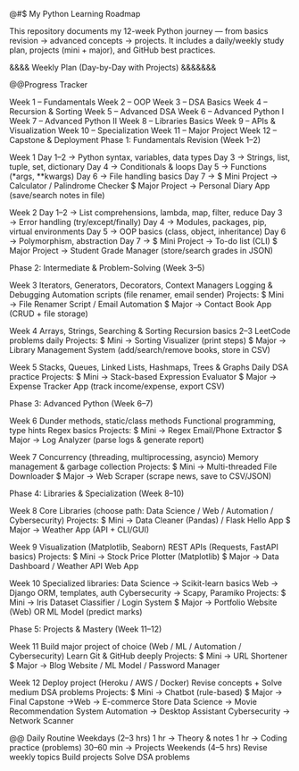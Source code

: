 @#$ My Python Learning Roadmap

This repository documents my 12-week Python journey — from basics revision → advanced concepts → projects.
It includes a daily/weekly study plan, projects (mini + major), and GitHub best practices. 

&&&& Weekly Plan (Day-by-Day with Projects) &&&&&&&

@@Progress Tracker

 Week 1 – Fundamentals
 Week 2 – OOP
 Week 3 – DSA Basics
 Week 4 – Recursion & Sorting
 Week 5 – Advanced DSA
 Week 6 – Advanced Python I
 Week 7 – Advanced Python II
 Week 8 – Libraries Basics
 Week 9 – APIs & Visualization
 Week 10 – Specialization
 Week 11 – Major Project
 Week 12 – Capstone & Deployment
Phase 1: Fundamentals Revision (Week 1–2)

Week 1
Day 1–2 → Python syntax, variables, data types
Day 3 → Strings, list, tuple, set, dictionary
Day 4 → Conditionals & loops
Day 5 → Functions (*args, **kwargs)
Day 6 → File handling basics
Day 7 →
$ Mini Project → Calculator / Palindrome Checker
$ Major Project → Personal Diary App (save/search notes in file)

Week 2
Day 1–2 → List comprehensions, lambda, map, filter, reduce
Day 3 → Error handling (try/except/finally)
Day 4 → Modules, packages, pip, virtual environments
Day 5 → OOP basics (class, object, inheritance)
Day 6 → Polymorphism, abstraction
Day 7 →
$ Mini Project → To-do list (CLI)
$ Major Project → Student Grade Manager (store/search grades in JSON)


Phase 2: Intermediate & Problem-Solving (Week 3–5)

Week 3
Iterators, Generators, Decorators, Context Managers
Logging & Debugging
Automation scripts (file renamer, email sender)
Projects:
$ Mini → File Renamer Script / Email Automation
$ Major → Contact Book App (CRUD + file storage)

Week 4
Arrays, Strings, Searching & Sorting
Recursion basics
2–3 LeetCode problems daily
Projects:
$ Mini → Sorting Visualizer (print steps)
$ Major → Library Management System (add/search/remove books, store in CSV)

Week 5
Stacks, Queues, Linked Lists, Hashmaps, Trees & Graphs
Daily DSA practice
Projects:
$ Mini → Stack-based Expression Evaluator
$ Major → Expense Tracker App (track income/expense, export CSV)


Phase 3: Advanced Python (Week 6–7)

Week 6
Dunder methods, static/class methods
Functional programming, type hints
Regex basics
Projects:
$ Mini → Regex Email/Phone Extractor
$ Major → Log Analyzer (parse logs & generate report)

Week 7
Concurrency (threading, multiprocessing, asyncio)
Memory management & garbage collection
Projects:
$ Mini → Multi-threaded File Downloader
$ Major → Web Scraper (scrape news, save to CSV/JSON)


Phase 4: Libraries & Specialization (Week 8–10)

Week 8
Core Libraries (choose path: Data Science / Web / Automation / Cybersecurity)
Projects:
$ Mini → Data Cleaner (Pandas) / Flask Hello App
$ Major → Weather App (API + CLI/GUI)

Week 9
Visualization (Matplotlib, Seaborn)
REST APIs (Requests, FastAPI basics)
Projects:
$ Mini → Stock Price Plotter (Matplotlib)
$ Major → Data Dashboard / Weather API Web App

Week 10
Specialized libraries:
Data Science → Scikit-learn basics
Web → Django ORM, templates, auth
Cybersecurity → Scapy, Paramiko
Projects:
$ Mini → Iris Dataset Classifier / Login System
$ Major → Portfolio Website (Web) OR ML Model (predict marks)


Phase 5: Projects & Mastery (Week 11–12)

Week 11
Build major project of choice (Web / ML / Automation / Cybersecurity)
Learn Git & GitHub deeply
Projects:
$ Mini → URL Shortener
$ Major → Blog Website / ML Model / Password Manager

Week 12
Deploy project (Heroku / AWS / Docker)
Revise concepts + Solve medium DSA problems
Projects:
$ Mini → Chatbot (rule-based)
$ Major → Final Capstone →Web → E-commerce Store
Data Science → Movie Recommendation System
Automation → Desktop Assistant
Cybersecurity → Network Scanner


@@ Daily Routine
Weekdays (2–3 hrs)
1 hr → Theory & notes
1 hr → Coding practice (problems)
30–60 min → Projects
Weekends (4–5 hrs)
Revise weekly topics
Build projects
Solve DSA problems


